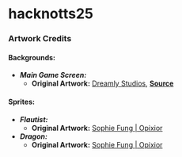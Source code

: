 # hacknotts25




### Artwork Credits

#### Backgrounds:
*   ***Main Game Screen:***
    * **Original Artwork:** [Dreamly Studios](https://studiosdreamly.editorx.io/dreamlystudios), [**Source**](https://assetstore.unity.com/packages/2d/environments/background-pixel-village-1-284950?srsltid=AfmBOopuaefBXz5FMuZRwcFt8REyArVNzEEJD4_JJB3D_peIisspJROn#publisher)

#### Sprites:
*   ***Flautist:***
    * **Original Artwork:** [Sophie Fung | Opixior](https://github.com/Opixior)
*   ***Dragon:***
    * **Original Artwork:** [Sophie Fung | Opixior](https://github.com/Opixior)